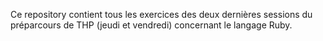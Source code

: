 Ce repository contient tous les exercices des deux dernières sessions du préparcours de THP (jeudi et vendredi) concernant le langage Ruby.
